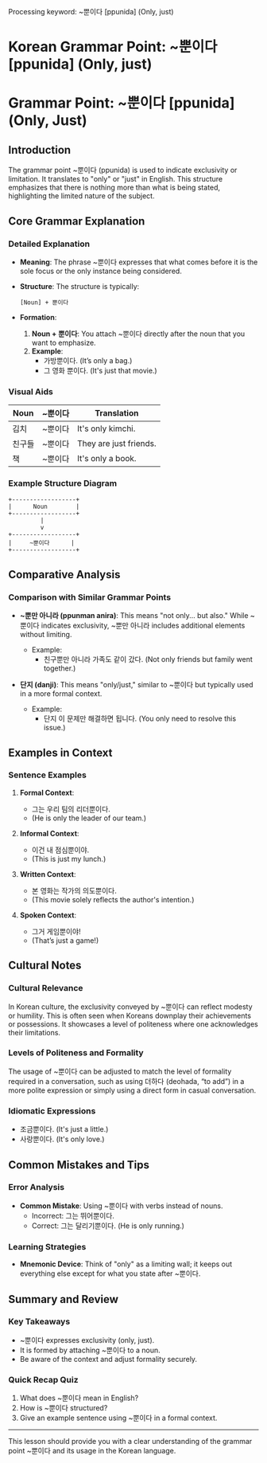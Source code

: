 Processing keyword: ~뿐이다 [ppunida] (Only, just)
# Korean Grammar Point: ~뿐이다 [ppunida] (Only, just)
# Grammar Point: ~뿐이다 [ppunida] (Only, Just)
## Introduction
The grammar point ~뿐이다 (ppunida) is used to indicate exclusivity or limitation. It translates to "only" or "just" in English. This structure emphasizes that there is nothing more than what is being stated, highlighting the limited nature of the subject.
## Core Grammar Explanation
### Detailed Explanation
- **Meaning**: The phrase ~뿐이다 expresses that what comes before it is the sole focus or the only instance being considered.
- **Structure**: The structure is typically:
  
  ```
  [Noun] + 뿐이다
  ```
  
- **Formation**: 
  1. **Noun + 뿐이다**: You attach ~뿐이다 directly after the noun that you want to emphasize.
  2. **Example**: 
     - 가방뿐이다. (It’s only a bag.)
     - 그 영화 뿐이다. (It's just that movie.)
  
### Visual Aids
| Noun                  | ~뿐이다                       | Translation              |
|-----------------------|-------------------------------|--------------------------|
| 김치                   | ~뿐이다                       | It's only kimchi.        |
| 친구들                | ~뿐이다                       | They are just friends.   |
| 책                    | ~뿐이다                       | It's only a book.       |
### Example Structure Diagram
```
+------------------+
|      Noun        |
+------------------+
         |
         v
+------------------+
|     ~뿐이다      |
+------------------+
```
## Comparative Analysis
### Comparison with Similar Grammar Points
- **~뿐만 아니라 (ppunman anira)**: This means "not only... but also." While ~뿐이다 indicates exclusivity, ~뿐만 아니라 includes additional elements without limiting.
  - Example: 
    - 친구뿐만 아니라 가족도 같이 갔다. (Not only friends but family went together.)
  
- **단지 (danji)**: This means "only/just," similar to ~뿐이다 but typically used in a more formal context.
  - Example: 
    - 단지 이 문제만 해결하면 됩니다. (You only need to resolve this issue.)
## Examples in Context
### Sentence Examples
1. **Formal Context**: 
   - 그는 우리 팀의 리더뿐이다. 
   - (He is only the leader of our team.)
  
2. **Informal Context**: 
   - 이건 내 점심뿐이야. 
   - (This is just my lunch.)
  
3. **Written Context**: 
   - 본 영화는 작가의 의도뿐이다. 
   - (This movie solely reflects the author's intention.)
  
4. **Spoken Context**: 
   - 그거 게임뿐이야! 
   - (That’s just a game!)
## Cultural Notes
### Cultural Relevance
In Korean culture, the exclusivity conveyed by ~뿐이다 can reflect modesty or humility. This is often seen when Koreans downplay their achievements or possessions. It showcases a level of politeness where one acknowledges their limitations.
### Levels of Politeness and Formality
The usage of ~뿐이다 can be adjusted to match the level of formality required in a conversation, such as using 더하다 (deohada, “to add”) in a more polite expression or simply using a direct form in casual conversation.
### Idiomatic Expressions
- 조금뿐이다. (It's just a little.)
- 사랑뿐이다. (It's only love.)
## Common Mistakes and Tips
### Error Analysis
- **Common Mistake**: Using ~뿐이다 with verbs instead of nouns.
  - Incorrect: 그는 뛰어뿐이다. 
  - Correct: 그는 달리기뿐이다. (He is only running.)
  
### Learning Strategies
- **Mnemonic Device**: Think of "only" as a limiting wall; it keeps out everything else except for what you state after ~뿐이다.
  
## Summary and Review
### Key Takeaways
- ~뿐이다 expresses exclusivity (only, just).
- It is formed by attaching ~뿐이다 to a noun.
- Be aware of the context and adjust formality securely.
### Quick Recap Quiz
1. What does ~뿐이다 mean in English?
2. How is ~뿐이다 structured?
3. Give an example sentence using ~뿐이다 in a formal context.
--- 
This lesson should provide you with a clear understanding of the grammar point ~뿐이다 and its usage in the Korean language.

